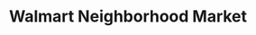 ---
title: "Walmart Neighborhood Market"
url: /danville/walmart-neighborhood-market/
shop: Supermarkt
---